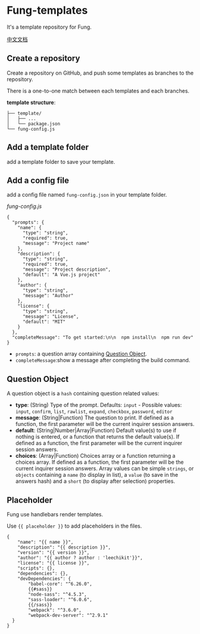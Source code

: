 # Fung-templates

It's a template repository for Fung.

[中文文档](https://github.com/Leechikit/fung-templates/blob/master/README-cn.md)

## Create a repository

Create a repository on GitHub, and push some templates as branches to the repository.

There is a one-to-one match between each templates and each branches.

**template structure**:

```
├── template/
│   ├── ...
│   └── package.json
└── fung-config.js
```

## Add a template folder

add a template folder to save your template.

## Add a config file

add a config file named `fung-config.json` in your template folder.

*fung-config.js*
```
{
  "prompts": {
    "name": {
      "type": "string",
      "required": true,
      "message": "Project name"
    },
    "description": {
      "type": "string",
      "required": true,
      "message": "Project description",
      "default": "A Vue.js project"
    },
    "author": {
      "type": "string",
      "message": "Author"
    },
    "license": {
      "type": "string",
      "message": "License",
      "default": "MIT"
    }
  },
  "completeMessage": "To get started:\n\n  npm install\n  npm run dev"
}
```

* `prompts`: a question array containing [Question Object](#question-object).
* `completeMessage`:show a message after completing the build command.

## Question Object

A question object is a `hash` containing question related values:

- **type**: (String) Type of the prompt. Defaults: `input` - Possible values: `input`, `confirm`,
`list`, `rawlist`, `expand`, `checkbox`, `password`, `editor`
- **message**: (String|Function) The question to print. If defined as a function, the first parameter will be the current inquirer session answers.
- **default**: (String|Number|Array|Function) Default value(s) to use if nothing is entered, or a function that returns the default value(s). If defined as a function, the first parameter will be the current inquirer session answers.
- **choices**: (Array|Function) Choices array or a function returning a choices array. If defined as a function, the first parameter will be the current inquirer session answers.
Array values can be simple `strings`, or `objects` containing a `name` (to display in list), a `value` (to save in the answers hash) and a `short` (to display after selection) properties. 

## Placeholder

Fung use handlebars render templates.

Use `{{ placeholder }}` to add placeholders in the files.

```
{
    "name": "{{ name }}",
    "description": "{{ description }}",
    "version": "{{ version }}",
    "author": "{{ author ? author : 'leechikit'}}",
    "license": "{{ license }}",
    "scripts": {},
    "dependencies": {},
    "devDependencies": {
        "babel-core": "^6.26.0",
        {{#sass}}
        "node-sass": "^4.5.3",
        "sass-loader": "^6.0.6",
        {{/sass}}
        "webpack": "^3.6.0",
        "webpack-dev-server": "^2.9.1"
  }
}
```